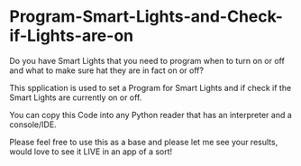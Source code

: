 # Program-Smart-Lights-and-Check-if-Lights-are-on
Do you have Smart Lights that you need to program when to turn on or off and what to make sure hat they are in fact on or off?

This spplication is used to set a Program for Smart Lights and if check if the Smart Lights are currently on or off.

You can copy this Code into any Python reader that has an interpreter and a console/IDE.

Please feel free to use this as a base and please let me see your results, would love to see it LIVE in an app of a sort!

